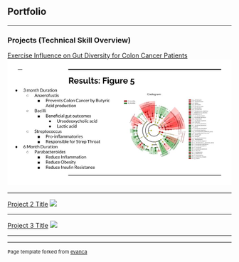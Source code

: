 ## Portfolio

---

### Projects (Technical Skill Overview) 

[Exercise Influence on Gut Diversity for Colon Cancer Patients](https://docs.google.com/presentation/d/17PMgU1ipm1UCJ_GMMOfk_NQJ0F9qKpWfzYt9vQ6b2Dw/edit?slide=id.p#slide=id.p)
<img src="images/gut_microbiom_slide5.jpeg">

---
[Project 2 Title](/pdf/sample_presentation.pdf)
<img src="images/dummy_thumbnail.jpg?raw=true"/>

---
[Project 3 Title](http://example.com/)
<img src="images/dummy_thumbnail.jpg?raw=true"/>

---




---
<p style="font-size:11px">Page template forked from <a href="https://github.com/evanca/quick-portfolio">evanca</a></p>
<!-- Remove above link if you don't want to attibute -->
